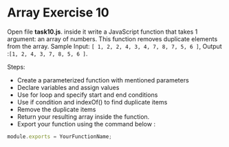 # Array Exercise 10

Open file **task10.js**. inside it write a JavaScript function that takes 1 argument:
 an array of numbers. This function removes duplicate elements from the array.
  Sample Input: `[ 1, 2, 2, 4, 3, 4, 7, 8, 7, 5, 6 ]`, Output :`[1, 2, 4, 3, 7, 8, 5, 6 ]`.

Steps:

- Create a parameterized function with mentioned parameters
- Declare variables and assign values
- Use for loop and specify start and end conditions
- Use if condition and indexOf() to find duplicate items
- Remove the duplicate items
- Return your resulting array inside the function.
- Export your function using the command below :

```js
module.exports = YourFunctionName;
```
